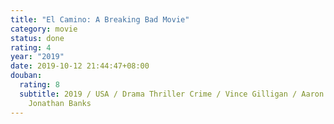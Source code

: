 ```yaml
---
title: "El Camino: A Breaking Bad Movie"
category: movie
status: done
rating: 4
year: "2019"
date: 2019-10-12 21:44:47+08:00
douban:
  rating: 8
  subtitle: 2019 / USA / Drama Thriller Crime / Vince Gilligan / Aaron Paul,
    Jonathan Banks
---
```



